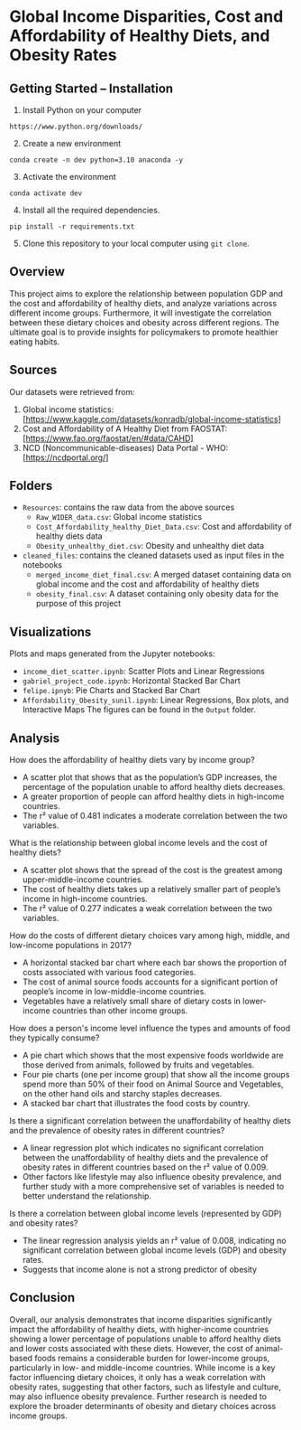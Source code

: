 # Global Income Disparities, Cost and Affordability of Healthy Diets, and Obesity Rates

## Getting Started – Installation

1. Install Python on your computer
```
https://www.python.org/downloads/
```
2. Create a new environment
```
conda create -n dev python=3.10 anaconda -y
```
3. Activate the environment
```
conda activate dev
```
4. Install all the required dependencies.
```
pip install -r requirements.txt
```
5. Clone this repository to your local computer using `git clone`.

## Overview
This project aims to explore the relationship between population GDP and the cost and affordability of healthy diets, and analyze variations across different income groups.
Furthermore, it will investigate the correlation between these dietary choices and obesity across different regions. The ultimate goal is to provide insights for policymakers to promote healthier eating habits.

## Sources
Our datasets were retrieved from:
1. Global income statistics: [https://www.kaggle.com/datasets/konradb/global-income-statistics]
2. Cost and Affordability of A Healthy Diet from FAOSTAT: [https://www.fao.org/faostat/en/#data/CAHD]
3. NCD (Noncommunicable-diseases) Data Portal - WHO: [https://ncdportal.org/]

## Folders
- `Resources`: contains the raw data from the above sources
  - `Raw_WIDER_data.csv`: Global income statistics
  - `Cost_Affordability_healthy_Diet_Data.csv`: Cost and affordability of healthy diets data
  - `Obesity_unhealthy_diet.csv`: Obesity and unhealthy diet data
- `cleaned_files`: contains the cleaned datasets used as input files in the notebooks
  - `merged_income_diet_final.csv`: A merged dataset containing data on global income and the cost and affordability of healthy diets
  - `obesity_final.csv`: A dataset containing only obesity data for the purpose of this project

## Visualizations
Plots and maps generated from the Jupyter notebooks:
- `income_diet_scatter.ipynb`: Scatter Plots and Linear Regressions
- `gabriel_project_code.ipynb`: Horizontal Stacked Bar Chart
- `felipe.ipnyb`: Pie Charts and Stacked Bar Chart
- `Affordability_Obesity_sunil.ipynb`: Linear Regressions, Box plots, and Interactive Maps
The figures can be found in the `Output` folder.

## Analysis
How does the affordability of healthy diets vary by income group?
- A scatter plot that shows that as the population’s GDP increases, the percentage of the population unable to afford healthy diets decreases.
- A greater proportion of people can afford healthy diets in high-income countries.
- The r² value of 0.481 indicates a moderate correlation between the two variables.

What is the relationship between global income levels and the cost of healthy diets?
- A scatter plot shows that the spread of the cost is the greatest among upper-middle-income countries.
- The cost of healthy diets takes up a relatively smaller part of people’s income in high-income countries.
- The r² value of 0.277 indicates a weak correlation between the two variables.

How do the costs of different dietary choices vary among high, middle, and low-income populations in 2017?
- A horizontal stacked bar chart where each bar shows the proportion of costs associated with various food categories.
- The cost of animal source foods accounts for a significant portion of people’s income in low-middle-income countries.
- Vegetables have a relatively small share of dietary costs in lower-income countries than other income groups.

How does a person's income level influence the types and amounts of food they typically consume?
- A pie chart which shows that the most expensive foods worldwide are those derived from animals, followed by fruits and vegetables.
- Four pie charts (one per income group) that show all the income groups spend more than 50% of their food on Animal Source and Vegetables, on the other hand oils and starchy staples decreases.
- A stacked bar chart that illustrates the food costs by country.

Is there a significant correlation between the unaffordability of healthy diets and the prevalence of obesity rates in different countries?
- A linear regression plot which indicates no significant correlation between the unaffordability of healthy diets and the prevalence of obesity rates in different countries based on the r² value of 0.009.
- Other factors like lifestyle may also influence obesity prevalence, and further study with a more comprehensive set of variables is needed to better understand the relationship.

Is there a correlation between global income levels (represented by GDP) and obesity rates?
- The linear regression analysis yields an r² value of 0.008, indicating no significant correlation between global income levels (GDP) and obesity rates.
- Suggests that income alone is not a strong predictor of obesity

## Conclusion
Overall, our analysis demonstrates that income disparities significantly impact the affordability of healthy diets, with higher-income countries showing a lower percentage of populations unable to afford healthy diets and lower costs associated with these diets. However, the cost of animal-based foods remains a considerable burden for lower-income groups, particularly in low- and middle-income countries. While income is a key factor influencing dietary choices, it only has a weak correlation with obesity rates, suggesting that other factors, such as lifestyle and culture, may also influence obesity prevalence. Further research is needed to explore the broader determinants of obesity and dietary choices across income groups.

